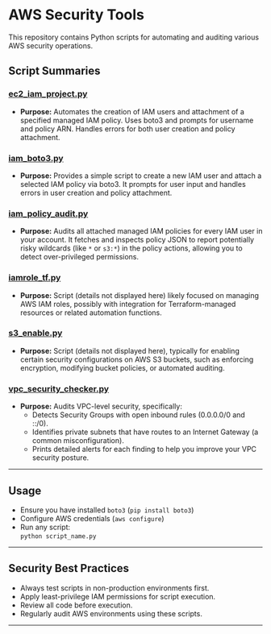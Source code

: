 # AWS Security Tools

This repository contains Python scripts for automating and auditing various AWS security operations.

## Script Summaries

### [ec2_iam_project.py](https://github.com/jibin006/Aws_cloud-security/blob/main/AWS/ec2_iam_project.py)
- **Purpose:** Automates the creation of IAM users and attachment of a specified managed IAM policy. Uses boto3 and prompts for username and policy ARN. Handles errors for both user creation and policy attachment.

### [iam_boto3.py](https://github.com/jibin006/Aws_cloud-security/blob/main/AWS/iam_boto3.py)
- **Purpose:** Provides a simple script to create a new IAM user and attach a selected IAM policy via boto3. It prompts for user input and handles errors in user creation and policy attachment.

### [iam_policy_audit.py](https://github.com/jibin006/Aws_cloud-security/blob/main/AWS/iam_policy_audit.py)
- **Purpose:** Audits all attached managed IAM policies for every IAM user in your account. It fetches and inspects policy JSON to report potentially risky wildcards (like `*` or `s3:*`) in the policy actions, allowing you to detect over-privileged permissions.

### [iamrole_tf.py](https://github.com/jibin006/Aws_cloud-security/blob/main/AWS/iamrole_tf.py)
- **Purpose:** Script (details not displayed here) likely focused on managing AWS IAM roles, possibly with integration for Terraform-managed resources or related automation functions.

### [s3_enable.py](https://github.com/jibin006/Aws_cloud-security/blob/main/AWS/s3_enable.py)
- **Purpose:** Script (details not displayed here), typically for enabling certain security configurations on AWS S3 buckets, such as enforcing encryption, modifying bucket policies, or automated auditing.

### [vpc_security_checker.py](https://github.com/jibin006/Aws_cloud-security/blob/main/AWS/vpc_security_checker.py)
- **Purpose:** Audits VPC-level security, specifically:
  - Detects Security Groups with open inbound rules (0.0.0.0/0 and ::/0).
  - Identifies private subnets that have routes to an Internet Gateway (a common misconfiguration).
  - Prints detailed alerts for each finding to help you improve your VPC security posture.

---

## Usage

- Ensure you have installed `boto3` (`pip install boto3`)
- Configure AWS credentials (`aws configure`)
- Run any script:  
  `python script_name.py`

---

## Security Best Practices

- Always test scripts in non-production environments first.
- Apply least-privilege IAM permissions for script execution.
- Review all code before execution.
- Regularly audit AWS environments using these scripts.

---
